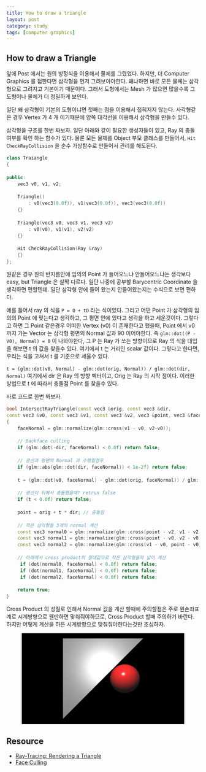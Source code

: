 ```yaml
---
title: How to draw a triangle
layout: post
category: study
tags: [computer graphics]
---
```




## How to draw a Triangle

앞에 Post 에서는 원의 방정식을 이용해서 물체를 그렸었다. 하지만, 더 Computer Graphics 를 접한다면 삼각형을 먼저 그려보아야한다. 왜냐하면 바로 모든 물체는 삼각형으로 그려지고 기본이기 때문이다. 그래서 도형에서는 Mesh 가 많으면 많을수록 그 도형이나 물체가 더 정밀하게 보인다.

일단 왜 삼각형이 기본의 도형이냐면 첫째는 점을 이용해서 접혀지지 않는다. 사각형같은 경우 Vertex 가 4 개 이기때문에 양쪽 대각선을 이용해서 삼각형을 만들수 있다.

삼각형을 구조를 한번 짜보자. 일단 아래와 같이 필요한 생성자들이 있고, Ray 의 충돌 여부를 확인 하는 함수가 있다. 물론 모든 물체를 Object 부모 클래스를 만들어서, `Hit CheckRayCollision` 을 순수 가상함수로 만들어서 관리를 해도된다.

```c++
class Traiangle
{

public:
    vec3 v0, v1, v2;

    Triangle()
        : v0(vec3(0.0f)), v1(vec3(0.0f)), vec3(vec3(0.0f))
    {}
    
    Triangle(vec3 v0, vec3 v1, vec3 v2)
        : v0(v0), v1(v1), v2(v2)
    {}

    Hit CheckRayCollision(Ray &ray)
    {}
};
```

원같은 경우 원의 반지름안에 임의의 Point 가 들어오느냐 안들어오느냐는 생각보다 easy, but Triangle 은 살짝 다르다. 일단 나중에 공부할 Barycentric Coordinate 을 생각하면 편할텐데. 일단 삼각형 안에 들어 왔는지 안들어왔는지는 수식으로 보면 편하다. 

예를 들어서 ray 의 식을 `P = O + tD` 라는 식이있다. 그리고 어떤 Point 가 삼각형의 임의의 Point 에 맞는다고 생각하고, 그 평면 안에 있다고 생각을 하고 세운것이다. 그렇다고 하면 그 Point 같은경우 어떠한 Vertex (v0) 이 존재한다고 했을때, Point 에서 v0 까지 가는 Vector 는 삼각형 평면의 Normal 값과 90 이어야한다. 즉 `glm::dot((P - V0), Normal) = 0` 이 나와야한다, 그 P 는 Ray 가 쏘는 방향이므로 Ray 의 식을 대입을 해보면 t 의 값을 찾을수 있다. 여기에서 t 는 거리인 scalar 값이다. 그렇다고 한다면, 우리는 식을 고쳐서 t 를 기준으로 세울수 있다.

`t = (glm::dot(v0, Normal) - glm::dot(orig, Normal)) / glm::dot(dir, Normal)` 여기에서 dir 은 Ray 의 방향 벡터이고, Orig 는 Ray 의 시작 점이다.
이러한 방법으로 t 에 따라서 충돌점 Point 를 찾을수 있다.

바로 코드로 한번 봐보자.

```c++
bool IntersectRayTriangle(const vec3 &orig, const vec3 &dir,
const vec3 &v0, const vec3 &v1, const vec3 &v2, vec3 &point, vec3 &faceNormal, float &t, float &u, float &v)
{
    faceNormal = glm::normalize(glm::cross(v1 - v0, v2-v0));
	
    // Backface culling
	if (glm::dot(-dir, faceNormal) < 0.0f) return false;
	
    // 광선과 평면의 Normal 과 수평일경우
    if (glm::abs(glm::dot(dir, faceNormal)) < 1e-2f) return false;

	t = (glm::dot(v0, faceNormal) - glm::dot(orig, faceNormal)) / glm::dot(dir, faceNormal);
	
    // 광선이 뒤에서 충돌했을때? retrun false
    if (t < 0.0f) return false;
	
    point = orig + t * dir; // 충돌점

	// 작은 삼각형들 3개의 normal 계산
	const vec3 normal0 = glm::normalize(glm::cross(point - v2, v1 - v2));
	const vec3 normal1 = glm::normalize(glm::cross(point - v0, v2 - v0));
	const vec3 normal2 = glm::normalize(glm::cross(v1 - v0, point - v0));

	// 아래에서 cross product의 절대값으로 작은 삼각형들의 넓이 계산
	 if (dot(normal0, faceNormal) < 0.0f) return false;
	 if (dot(normal1, faceNormal) < 0.0f) return false;
	 if (dot(normal2, faceNormal) < 0.0f) return false;

	return true;
}
```

Cross Product 의 성질로 인해서 Normal 값을 계산 할때에 주의할점은 주로 왼손좌표계로 시계방향으로 웬만하면 맞춰줘야하므로, Cross Product 할때 주의하기 바란다. 하지만 어떻게 계산을 하든 시계방향으로 맞춰줘야한다는것만 조심하자.

<figure>
  <img src = "../../../assets/img/photo/4-27-2023/sphere_triangle.JPG">
</figure>

## Resource
- [Ray-Tracing: Rendering a Triangle](https://www.scratchapixel.com/lessons/3d-basic-rendering/ray-tracing-rendering-a-triangle/ray-triangle-intersection-geometric-solution.html)
- [Face Culling](https://www.khronos.org/opengl/wiki/Face_Culling#:~:text=Given%20an%20ordering%20of%20the,clockwise%20around%20the%20triangle's%20center.)